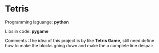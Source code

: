 # Tetris 

Programming laguange: <b/>python</b> 

Libs in code: <b/>pygame</b>

Comments :The idea of this project is by like <b/>Tetris Game</b>, still need define how to make the blocks going down and make the a complete line despair
